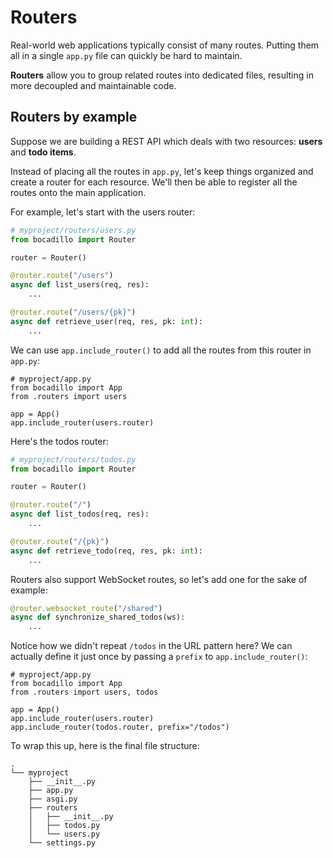 # Routers

Real-world web applications typically consist of many routes. Putting them all in a single `app.py` file can quickly be hard to maintain.

**Routers** allow you to group related routes into dedicated files, resulting in more decoupled and maintainable code.

## Routers by example

Suppose we are building a REST API which deals with two resources: **users** and **todo items**.

Instead of placing all the routes in `app.py`, let's keep things organized and create a router for each resource. We'll then be able to register all the routes onto the main application.

For example, let's start with the users router:

```python
# myproject/routers/users.py
from bocadillo import Router

router = Router()

@router.route("/users")
async def list_users(req, res):
    ...

@router.route("/users/{pk}")
async def retrieve_user(req, res, pk: int):
    ...
```

We can use `app.include_router()` to add all the routes from this router in `app.py`:

```python{3,6}
# myproject/app.py
from bocadillo import App
from .routers import users

app = App()
app.include_router(users.router)
```

Here's the todos router:

```python
# myproject/routers/todos.py
from bocadillo import Router

router = Router()

@router.route("/")
async def list_todos(req, res):
    ...

@router.route("/{pk}")
async def retrieve_todo(req, res, pk: int):
    ...
```

Routers also support WebSocket routes, so let's add one for the sake of example:

```python
@router.websocket_route("/shared")
async def synchronize_shared_todos(ws):
    ...
```

Notice how we didn't repeat `/todos` in the URL pattern here? We can actually define it just once by passing a `prefix` to `app.include_router()`:

```python{3,8}
# myproject/app.py
from bocadillo import App
from .routers import users, todos

app = App()
app.include_router(users.router)
app.include_router(todos.router, prefix="/todos")
```

To wrap this up, here is the final file structure:

```
.
└── myproject
    ├── __init__.py
    ├── app.py
    ├── asgi.py
    ├── routers
    │   ├── __init__.py
    │   ├── todos.py
    │   └── users.py
    └── settings.py
```
